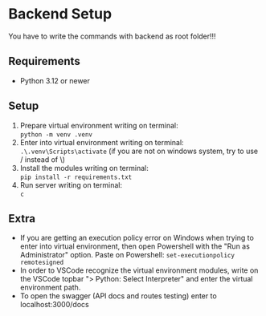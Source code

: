 # Backend Setup
You have to write the commands with backend as root folder!!!
## Requirements
- Python 3.12 or newer

## Setup
1. Prepare virtual environment writing on terminal:<br>
`python -m venv .venv`
2. Enter into virtual environment writing on terminal:<br>
`.\.venv\Scripts\activate` (if you are not on windows system, try to use / instead of \\)
3. Install the modules writing on terminal: <br>
`pip install -r requirements.txt`
4. Run server writing on terminal:<br>
`c`

## Extra
- If you are getting an execution policy error on Windows when trying to enter into virtual environment, then open Powershell with the "Run as Administrator" option. Paste on Powershell: `set-executionpolicy remotesigned` <br>
- In order to VSCode recognize the virtual environment modules, write on the VSCode topbar "> Python: Select Interpreter" and enter the virtual environment path.
- To open the swagger (API docs and routes testing) enter to localhost:3000/docs